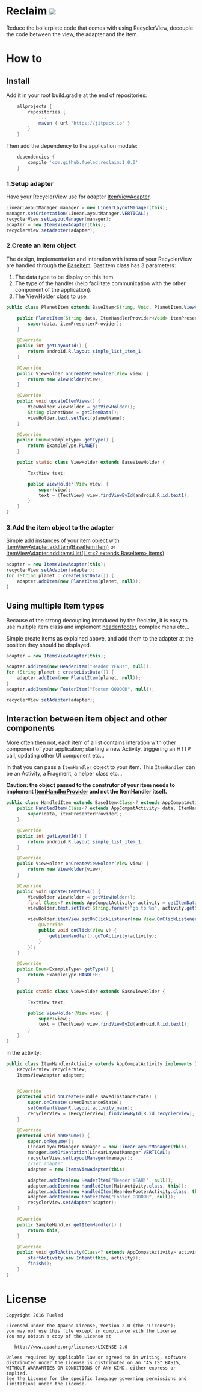 # Reclaim [![](https://jitpack.io/v/Fueled/reclaim.svg)](https://jitpack.io/#Fueled/reclaim)

Reduce the boilerplate code that comes with using RecyclerView, decouple the code between the view, the adapter and the item.

# How to
## Install
Add it in your root build.gradle at the end of repositories:
```groovy
	allprojects {
		repositories {
			...
			maven { url "https://jitpack.io" }
		}
	}
```
Then add the dependency to the application module:
```groovy
	dependencies {
		compile 'com.github.fueled:reclaim:1.0.0'
	}
```

### 1.Setup adapter
Have your RecyclerView use for adapter [ItemViewAdapter](reclaim/src/main/java/com/fueled/reclaim/ItemsViewAdapter.java).

```java
LinearLayoutManager manager = new LinearLayoutManager(this);
manager.setOrientation(LinearLayoutManager.VERTICAL);
recyclerView.setLayoutManager(manager);
adapter = new ItemsViewAdapter(this);
recyclerView.setAdapter(adapter);
```

### 2.Create an item object
The design, implementation and interation with items of your RecyclerView are handled through the [BaseItem](reclaim/src/main/java/com/fueled/reclaim/BaseItem.java).
BastItem class has 3 parameters:

1. The data type to be display on this item.
2. The type of the handler (help facilitate communication with the other component of the application).
3. The ViewHolder class to use.

```java
public class PlanetItem extends BaseItem<String, Void, PlanetItem.ViewHolder> {

    public PlanetItem(String data, ItemHandlerProvider<Void> itemPresenterProvider) {
        super(data, itemPresenterProvider);
    }

    @Override
    public int getLayoutId() {
        return android.R.layout.simple_list_item_1;
    }

    @Override
    public ViewHolder onCreateViewHolder(View view) {
        return new ViewHolder(view);
    }

    @Override
    public void updateItemViews() {
        ViewHolder viewHolder = getViewHolder();
        String planetName = getItemData();
        viewHolder.text.setText(planetName);
    }

    @Override
    public Enum<ExampleType> getType() {
        return ExampleType.PLANET;
    }

    public static class ViewHolder extends BaseViewHolder {

        TextView text;

        public ViewHolder(View view) {
            super(view);
            text = (TextView) view.findViewById(android.R.id.text1);
        }
    }
}
```

### 3.Add the item object to the adapter
Simple add instances of your item object with [ItemViewAdapter.addItem(BaseItem item)](reclaim/src/main/java/com/fueled/reclaim/ItemsViewAdapter.java#L67) or [ItemViewAdapter.addItemsList(List<? extends BaseItem> items)](reclaim/src/main/java/com/fueled/reclaim/ItemsViewAdapter.java#L35)

```java
adapter = new ItemsViewAdapter(this);
recyclerView.setAdapter(adapter);
for (String planet : createListData()) {
    adapter.addItem(new PlanetItem(planet, null));
}
```

## Using multiple Item types
Because of the strong decoupling introduced by the Reclaim, it is easy to use multiple item class and implement [header/footer](app/src/main/java/com/fueled/reclaim/samples/hearder), complex menu etc...

Simple create items as explained above, and add them to the adapter at the position they should be displayed.

```java
adapter = new ItemsViewAdapter(this);

adapter.addItem(new HeaderItem("Header YEAH!", null));
for (String planet : createListData()) {
    adapter.addItem(new PlanetItem(planet, null));
}
adapter.addItem(new FooterItem("Footer OOOOOH", null));

recyclerView.setAdapter(adapter);
```

## Interaction between item object and other components
More often then not, each item of a list contains interation with other component of your application; starting a new Activity, triggering an HTTP call, updating other UI component etc...

In that you can pass a `ItemHandler` object to your item. This `ItemHandler` can be an Activity, a Fragment, a helper class etc...

**Caution: the object passed to the construtor of your item needs to implement [ItemHandlerProvider](reclaim/src/main/java/com/fueled/reclaim/ItemHandlerProvider.java) and not the ItemHandler itself.**

```java
public class HandledItem extends BaseItem<Class<? extends AppCompatActivity>, SampleHandler, HandledItem.ViewHolder> {
    public HandledItem(Class<? extends AppCompatActivity> data, ItemHandlerProvider<SampleHandler> itemPresenterProvider) {
        super(data, itemPresenterProvider);
    }

    @Override
    public int getLayoutId() {
        return android.R.layout.simple_list_item_1;
    }

    @Override
    public ViewHolder onCreateViewHolder(View view) {
        return new ViewHolder(view);
    }

    @Override
    public void updateItemViews() {
        ViewHolder viewHolder = getViewHolder();
        final Class<? extends AppCompatActivity> activity = getItemData();
        viewHolder.text.setText(String.format("go to %s", activity.getSimpleName()));

        viewHolder.itemView.setOnClickListener(new View.OnClickListener() {
            @Override
            public void onClick(View v) {
                getitemHandler().goToActivity(activity);
            }
        });
    }

    @Override
    public Enum<ExampleType> getType() {
        return ExampleType.HANDLER;
    }

    public static class ViewHolder extends BaseViewHolder {

        TextView text;

        public ViewHolder(View view) {
            super(view);
            text = (TextView) view.findViewById(android.R.id.text1);
        }
    }
}
```
in the activity:

```java
public class ItemHandlerActivity extends AppCompatActivity implements ItemHandlerProvider<SampleHandler>, SampleHandler {
    RecyclerView recyclerView;
    ItemsViewAdapter adapter;


    @Override
    protected void onCreate(Bundle savedInstanceState) {
        super.onCreate(savedInstanceState);
        setContentView(R.layout.activity_main);
        recyclerView = (RecyclerView) findViewById(R.id.recyclerview);
    }

    @Override
    protected void onResume() {
        super.onResume();
        LinearLayoutManager manager = new LinearLayoutManager(this);
        manager.setOrientation(LinearLayoutManager.VERTICAL);
        recyclerView.setLayoutManager(manager);
        //set adapter
        adapter = new ItemsViewAdapter(this);

        adapter.addItem(new HeaderItem("Header YEAH!", null));
        adapter.addItem(new HandledItem(MainActivity.class, this));
        adapter.addItem(new HandledItem(HearderFooterActivity.class, this));
        adapter.addItem(new FooterItem("Footer OOOOOH", null));
        recyclerView.setAdapter(adapter);
    }

    @Override
    public SampleHandler getItemHandler() {
        return this;
    }

    @Override
    public void goToActivity(Class<? extends AppCompatActivity> activity) {
        startActivity(new Intent(this, activity));
        finish();
    }
}
```

# License

    Copyright 2016 Fueled

    Licensed under the Apache License, Version 2.0 (the "License");
    you may not use this file except in compliance with the License.
    You may obtain a copy of the License at

       http://www.apache.org/licenses/LICENSE-2.0

    Unless required by applicable law or agreed to in writing, software
    distributed under the License is distributed on an "AS IS" BASIS,
    WITHOUT WARRANTIES OR CONDITIONS OF ANY KIND, either express or implied.
    See the License for the specific language governing permissions and
    limitations under the License.

